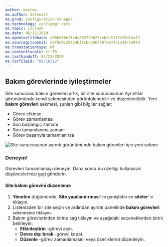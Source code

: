 ```yaml
---
author: mestew
ms.author: mstewart
ms.prod: configuration-manager
ms.technology: configmgr-core
ms.topic: include
ms.date: 06/12/2019
ms.openlocfilehash: d86b860ef1cdc88373962fceb2c5137d15dfeaf2
ms.sourcegitcommit: bbf820c35414bf2cba356f30fe047c1a34c5384d
ms.translationtype: MT
ms.contentlocale: tr-TR
ms.lasthandoff: 04/21/2020
ms.locfileid: "81716512"
---
```

## <a name="improvements-to-maintenance-tasks"></a>Bakım görevlerinde iyileştirmeler

Site sunucusu bakım görevleri artık, bir site sunucusunun Ayrıntılar görünümünde kendi sekmesinden görüntülenebilir ve düzenlenebilir. Yeni **bakım görevleri** sekmesi, şunları gibi bilgiler sağlar:

- Görev etkinse
- Görev zamanlaması
- Son başlangıç zamanı
- Son tamamlanma zamanı
- Görev başarıyla tamamlanırsa

![Site sunucusunun ayrıntı görünümünde bakım görevleri için yeni sekme](../../media/3555894-maintenance-tasks.png)

### <a name="try-it-out"></a>Deneyin!

Görevleri tamamlamayı deneyin. Daha sonra bu özelliği kullanarak düşüncelerinizi [geri](../../../../understand/find-help.md#product-feedback) gönderin.

#### <a name="edit-a-site-maintenance-task"></a>Site bakım görevini düzenleme

1. **Yönetim** düğümünde, **Site yapılandırması**' nı genişletin ve **siteler**' e tıklayın.
1. Listenizden bir site seçin ve ardından ayrıntı panelinde **bakım görevleri** sekmesine tıklayın.
1. Bakım görevlerinden birine sağ tıklayın ve aşağıdaki seçeneklerden birini belirleyin: 
     - **Etkinleştirin** -görevi açın.
     - **Devre dışı bırak** -görevi kapat.
     - **Düzenle** -görev zamanlamasını veya özelliklerini düzenleyin.

